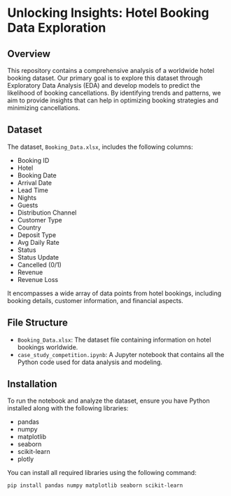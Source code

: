 # Unlocking Insights: Hotel Booking Data Exploration 

## Overview
This repository contains a comprehensive analysis of a worldwide hotel booking dataset. Our primary goal is to explore this dataset through Exploratory Data Analysis (EDA) and develop models to predict the likelihood of booking cancellations. By identifying trends and patterns, we aim to provide insights that can help in optimizing booking strategies and minimizing cancellations.

## Dataset
The dataset, `Booking_Data.xlsx`, includes the following columns:

- Booking ID
- Hotel
- Booking Date
- Arrival Date
- Lead Time
- Nights
- Guests
- Distribution Channel
- Customer Type
- Country
- Deposit Type
- Avg Daily Rate
- Status
- Status Update
- Cancelled (0/1)
- Revenue
- Revenue Loss

It encompasses a wide array of data points from hotel bookings, including booking details, customer information, and financial aspects.

## File Structure
- `Booking_Data.xlsx`: The dataset file containing information on hotel bookings worldwide.
- `case_study_competition.ipynb`: A Jupyter notebook that contains all the Python code used for data analysis and modeling.

## Installation
To run the notebook and analyze the dataset, ensure you have Python installed along with the following libraries:
- pandas
- numpy
- matplotlib
- seaborn
- scikit-learn
- plotly

You can install all required libraries using the following command:

```bash
pip install pandas numpy matplotlib seaborn scikit-learn
